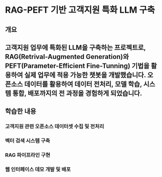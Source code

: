 # RAG-PEFT 기반 고객지원 특화 LLM 구축

## 개요
## 고객지원 업무에 특화된 LLM을 구축하는 프로젝트로, RAG(Retrival-Augmented Generation)와 PEFT(Parameter-Efficient Fine-Tunning) 기법을 활용하여 실제 업무에 적용 가능한 챗봇을 개발했습니다. 오픈소스 데이터를 활용하여 데이터 전처리, 모델 학습, 시스템 통합, 배포까지의 전 과정을 경험하게 되었습니다.

## 학습한 내용
### 고객지원 관련 오픈소스 데이터셋 수집 및 전처리
### 벡터 검색 시스템 구축
### RAG 파이프라인 구현
### 웹 인터페이스 데모 개발 및 배포
